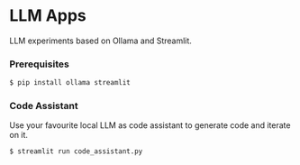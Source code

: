 # LLM Apps

LLM experiments based on Ollama and Streamlit.

### Prerequisites
```bash
$ pip install ollama streamlit
```

### Code Assistant
Use your favourite local LLM as code assistant to generate code and iterate on it.
```bash
$ streamlit run code_assistant.py
```
